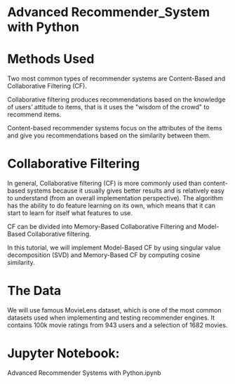 #  Advanced Recommender_System with Python

# Methods Used

Two most common types of recommender systems are Content-Based and Collaborative Filtering (CF).

Collaborative filtering produces recommendations based on the knowledge of users’ attitude to items, that is it uses the "wisdom of the crowd" to recommend items.

Content-based recommender systems focus on the attributes of the items and give you recommendations based on the similarity between them.

# Collaborative Filtering

In general, Collaborative filtering (CF) is more commonly used than content-based systems because it usually gives better results and is relatively easy to understand (from an overall implementation perspective). The algorithm has the ability to do feature learning on its own, which means that it can start to learn for itself what features to use.

CF can be divided into Memory-Based Collaborative Filtering and Model-Based Collaborative filtering.

In this tutorial, we will implement Model-Based CF by using singular value decomposition (SVD) and Memory-Based CF by computing cosine similarity.

# The Data

We will use famous MovieLens dataset, which is one of the most common datasets used when implementing and testing recommender engines. It contains 100k movie ratings from 943 users and a selection of 1682 movies.

# Jupyter Notebook: 

Advanced Recommender Systems with Python.ipynb
